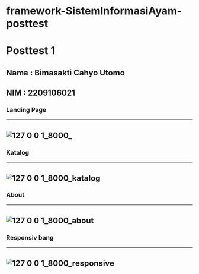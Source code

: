 # framework-SistemInformasiAyam-posttest
# **Posttest 1**
## Nama : Bimasakti Cahyo Utomo
## NIM  : 2209106021
### Landing Page 
---
![127 0 0 1_8000_](https://github.com/user-attachments/assets/62b98706-540e-4e10-932d-2acdb6a36b0e)
---

### Katalog 
---
![127 0 0 1_8000_katalog](https://github.com/user-attachments/assets/b038cd58-b9ce-414c-8e76-3a293c042496)
---

### About 
---
![127 0 0 1_8000_about](https://github.com/user-attachments/assets/78e86fb1-bf63-4eef-b5c7-7a8c54237884)
---

### Responsiv bang
---
![127 0 0 1_8000_responsive](https://github.com/user-attachments/assets/82878977-3ca8-460a-a820-ba7afd1a3db4)
---
